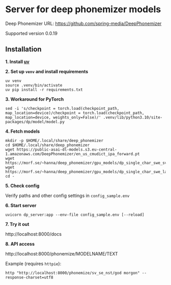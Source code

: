 # Server for deep phonemizer models

Deep Phonemizer URL: https://github.com/spring-media/DeepPhonemizer

Supported version 0.0.19

## Installation

**1. Install [uv](https://docs.astral.sh/uv/getting-started/installation)**

**2. Set up `venv` and install requirements**

```
uv venv 
source .venv/bin/activate
uv pip install -r requirements.txt
```

**3. Workaround for PyTorch**

```
sed -i 's/checkpoint = torch.load(checkpoint_path, map_location=device)/checkpoint = torch.load(checkpoint_path, map_location=device, weights_only=False)/' .venv/lib/python3.10/site-packages/dp/model/model.py
```


**4. Fetch models**

```
mkdir -p $HOME/.local/share/deep_phonemizer
cd $HOME/.local/share/deep_phonemizer
wget https://public-asai-dl-models.s3.eu-central-1.amazonaws.com/DeepPhonemizer/en_us_cmudict_ipa_forward.pt
wget https://morf.se/~hanna/deep_phonemizer/gpu_models/dp_single_char_swe_sv.pt
wget https://morf.se/~hanna/deep_phonemizer/gpu_models/dp_single_char_swe_langs.pt
cd -
```

**5. Check config**

Verify paths and other config settings in `config_sample.env`

**6. Start server** 

`uvicorn dp_server:app --env-file config_sample.env [--reload]`



**7. Try it out** 

http://localhost:8000/docs


**8. API access** 

http://localhost:8000/phonemize/MODELNAME/TEXT

Example (requires `httpie`):
```
http "http://localhost:8000/phonemize/sv_se_nst/god morgon" --response-charset=utf8
```
